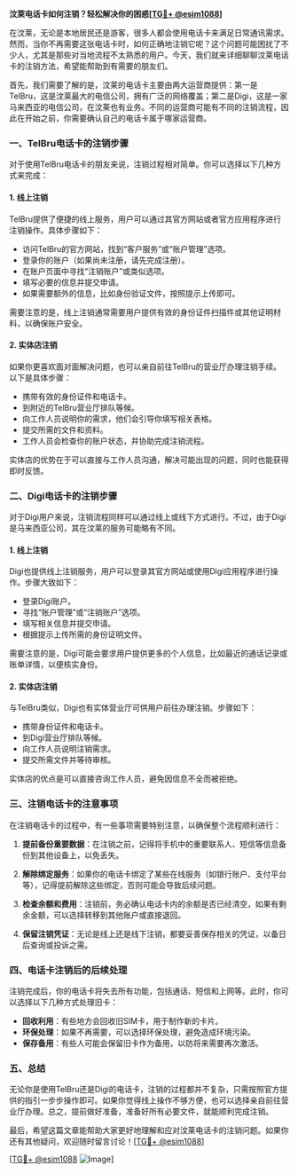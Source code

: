 **汶萊电话卡如何注销？轻松解决你的困惑[[TG💪+ @esim1088](https://t.me/s/esim1088)]**

在汶莱，无论是本地居民还是游客，很多人都会使用电话卡来满足日常通讯需求。然而，当你不再需要这张电话卡时，如何正确地注销它呢？这个问题可能困扰了不少人，尤其是那些对当地流程不太熟悉的用户。今天，我们就来详细聊聊汶莱电话卡的注销方法，希望能帮助到有需要的朋友们。

首先，我们需要了解的是，汶莱的电话卡主要由两大运营商提供：第一是TelBru，这是汶莱最大的电信公司，拥有广泛的网络覆盖；第二是Digi，这是一家马来西亚的电信公司，在汶莱也有业务。不同的运营商可能有不同的注销流程，因此在开始之前，你需要确认自己的电话卡属于哪家运营商。

### **一、TelBru电话卡的注销步骤**

对于使用TelBru电话卡的朋友来说，注销过程相对简单。你可以选择以下几种方式来完成：

#### **1. 线上注销**
TelBru提供了便捷的线上服务，用户可以通过其官方网站或者官方应用程序进行注销操作。具体步骤如下：
- 访问TelBru的官方网站，找到“客户服务”或“账户管理”选项。
- 登录你的账户（如果尚未注册，请先完成注册）。
- 在账户页面中寻找“注销账户”或类似选项。
- 填写必要的信息并提交申请。
- 如果需要额外的信息，比如身份验证文件，按照提示上传即可。

需要注意的是，线上注销通常需要用户提供有效的身份证件扫描件或其他证明材料，以确保账户安全。

#### **2. 实体店注销**
如果你更喜欢面对面解决问题，也可以亲自前往TelBru的营业厅办理注销手续。以下是具体步骤：
- 携带有效的身份证件和电话卡。
- 到附近的TelBru营业厅排队等候。
- 向工作人员说明你的需求，他们会引导你填写相关表格。
- 提交所需的文件和资料。
- 工作人员会检查你的账户状态，并协助完成注销流程。

实体店的优势在于可以直接与工作人员沟通，解决可能出现的问题，同时也能获得即时反馈。

### **二、Digi电话卡的注销步骤**

对于Digi用户来说，注销流程同样可以通过线上或线下方式进行。不过，由于Digi是马来西亚公司，其在汶莱的服务可能略有不同。

#### **1. 线上注销**
Digi也提供线上注销服务，用户可以登录其官方网站或使用Digi应用程序进行操作。步骤大致如下：
- 登录Digi账户。
- 寻找“账户管理”或“注销账户”选项。
- 填写相关信息并提交申请。
- 根据提示上传所需的身份证明文件。

需要注意的是，Digi可能会要求用户提供更多的个人信息，比如最近的通话记录或账单详情，以便核实身份。

#### **2. 实体店注销**
与TelBru类似，Digi也有实体营业厅可供用户前往办理注销。步骤如下：
- 携带身份证件和电话卡。
- 到Digi营业厅排队等候。
- 向工作人员说明注销需求。
- 提交所需文件并等待审核。

实体店的优点是可以直接咨询工作人员，避免因信息不全而被拒绝。

### **三、注销电话卡的注意事项**

在注销电话卡的过程中，有一些事项需要特别注意，以确保整个流程顺利进行：

1. **提前备份重要数据**：在注销之前，记得将手机中的重要联系人、短信等信息备份到其他设备上，以免丢失。
   
2. **解除绑定服务**：如果你的电话卡绑定了某些在线服务（如银行账户、支付平台等），记得提前解除这些绑定，否则可能会导致后续问题。

3. **检查余额和费用**：注销前，务必确认电话卡内的余额是否已经清空，如果有剩余金额，可以选择转移到其他账户或直接退回。

4. **保留注销凭证**：无论是线上还是线下注销，都要妥善保存相关的凭证，以备日后查询或投诉之需。

### **四、电话卡注销后的后续处理**

注销完成后，你的电话卡将失去所有功能，包括通话、短信和上网等。此时，你可以选择以下几种方式处理旧卡：

- **回收利用**：有些地方会回收旧SIM卡，用于制作新的卡片。
- **环保处理**：如果不再需要，可以选择环保处理，避免造成环境污染。
- **保存备用**：有些人可能会保留旧卡作为备用，以防将来需要再次激活。

### **五、总结**

无论你是使用TelBru还是Digi的电话卡，注销的过程都并不复杂，只需按照官方提供的指引一步步操作即可。如果你觉得线上操作不够方便，也可以选择亲自前往营业厅办理。总之，提前做好准备，准备好所有必要文件，就能顺利完成注销。

最后，希望这篇文章能帮助大家更好地理解和应对汶莱电话卡的注销问题。如果你还有其他疑问，欢迎随时留言讨论！[[TG💪+ @esim1088](https://t.me/s/esim1088)] 

[[TG💪+ @esim1088](https://t.me/s/esim1088) ![Image](https://i.postimg.cc/4NQfJmqS/Snipaste-2025-05-13-00-14-12.png)]